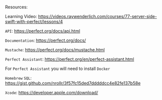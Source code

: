 Resources:

Learning Video: https://videos.raywenderlich.com/courses/77-server-side-swift-with-perfect/lessons/4

`API`: https://perfect.org/docs/api.html

`Documentation`: https://perfect.org/docs/

`Mustache`: https://perfect.org/docs/mustache.html

`Perfect Assistant`: https://perfect.org/en/perfect-assistant.html

For `Perfect Assistant` you will need to install `Docker`

`Homebrew` `SQL`: https://gist.github.com/nrollr/3f57fc15ded7dddddcc4e82fe137b58e

`Xcode`: https://developer.apple.com/download/

